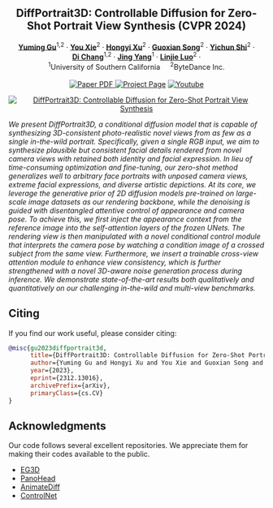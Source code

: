 

<p align="center">

  <h2 align="center">DiffPortrait3D: Controllable Diffusion for Zero-Shot Portrait View Synthesis (CVPR 2024)</h2>
  <p align="center">
    <a href="https://www.yuming-gu.com/"><strong>Yuming Gu</strong></a><sup>1,2</sup>
    · 
    <a href="https://ge.in.tum.de/about/you-xie/"><strong>You Xie</strong></a><sup>2</sup>
    · 
    <a href="https://hongyixu37.github.io/homepage/"><strong>Hongyi Xu</strong></a><sup>2</sup>
    ·
    <a href="https://guoxiansong.github.io/homepage/index.html"><strong>Guoxian Song</strong></a><sup>2</sup>
    ·
    <a href="https://seasonsh.github.io/"><strong>Yichun Shi</strong></a><sup>2</sup>
    ·
    <br><a href="https://boese0601.github.io"><strong>Di Chang</strong></a><sup>1,2</sup>
    ·  
    <a href="https://jingyangcarl.com"><strong>Jing Yang</strong></a><sup>1</sup>
    ·
    <a href="http://linjieluo.com"><strong>Linjie Luo</strong></a><sup>2</sup>
    ·
    <br>
    <sup>1</sup>University of Southern California &nbsp;&nbsp;&nbsp; <sup>2</sup>ByteDance Inc.
    <br>
    </br>
        <a href="https://arxiv.org/abs/2312.13016">
        <img src='https://img.shields.io/badge/arXiv-DiffPortrait3D-green' alt='Paper PDF'>
        </a>
        <a href='https://freedomgu.github.io/DiffPortrait3D/'>
        <img src='https://img.shields.io/badge/Project_Page-DiffPortrait3D-blue' alt='Project Page'></a>
        <a href='https://www.youtube.com/watch?v=mI8RJ_f3Csw'>
        <img src='https://img.shields.io/badge/YouTube-DiffPortrait3D-rgb(255, 0, 0)' alt='Youtube'></a>
  </p>
    </p>
<div align="center">
  <a href="https://youtu.be/mI8RJ_f3Csw"><img src="./Figures/teaser.gif" alt="DiffPortrait3D: Controllable Diffusion for Zero-Shot Portrait View Synthesis"></a>
</div>


*We present DiffPortrait3D, a conditional diffusion model that is capable of synthesizing 3D-consistent photo-realistic novel views from as few as a single in-the-wild portrait. Specifically, given a single RGB input, we aim to synthesize plausible but consistent facial details rendered from novel camera views with retained both identity and facial expression. In lieu of time-consuming optimization and fine-tuning, our zero-shot method generalizes well to arbitrary face portraits with unposed camera views, extreme facial expressions, and diverse artistic depictions. At its core, we leverage the generative prior of 2D diffusion models pre-trained on large-scale image datasets as our rendering backbone, while the denoising is guided with disentangled attentive control of appearance and camera pose. To achieve this, we first inject the appearance context from the reference image into the self-attention layers of the frozen UNets. The rendering view is then manipulated with a novel conditional control module that interprets the camera pose by watching a condition image of a crossed subject from the same view. Furthermore, we insert a trainable cross-view attention module to enhance view consistency, which is further strengthened with a novel 3D-aware noise generation process during inference. We demonstrate state-of-the-art results both qualitatively and quantitatively on our challenging in-the-wild and multi-view benchmarks.*

<!-- *For avatar-centric video generation and animation, please also check our latest work <a href="">MagicAvatar</a>!* -->

 
## Citing
If you find our work useful, please consider citing:
```BibTeX
@misc{gu2023diffportrait3d,
      title={DiffPortrait3D: Controllable Diffusion for Zero-Shot Portrait View Synthesis}, 
      author={Yuming Gu and Hongyi Xu and You Xie and Guoxian Song and Yichun Shi and Di Chang and Jing Yang and Lingjie Luo},
      year={2023},
      eprint={2312.13016},
      archivePrefix={arXiv},
      primaryClass={cs.CV}
}
```


## Acknowledgments

Our code follows several excellent repositories. We appreciate them for making their codes available to the public.
* [EG3D](https://nvlabs.github.io/eg3d/)
* [PanoHead](https://github.com/SizheAn/PanoHead)
* [AnimateDiff](https://github.com/guoyww/AnimateDiff)
* [ControlNet](https://github.com/lllyasviel/ControlNet)

